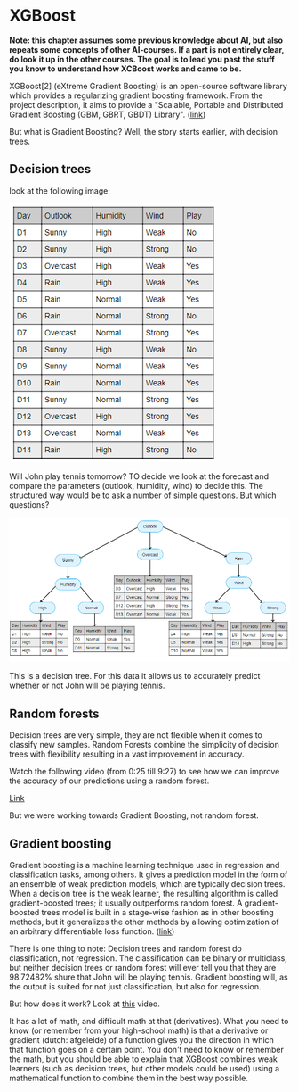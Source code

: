 # XGBoost

__Note: this chapter assumes some previous knowledge about AI, but also repeats some concepts of other AI-courses. If a part is not entirely clear, do look it up in the other courses. The goal is to lead you past the stuff you know to understand how XCBoost works and came to be.__

XGBoost[2] (eXtreme Gradient Boosting) is an open-source software library which provides a regularizing gradient boosting framework. From the project description, it aims to provide a "Scalable, Portable and Distributed Gradient Boosting (GBM, GBRT, GBDT) Library". ([link](https://en.wikipedia.org/wiki/XGBoost))

But what is Gradient Boosting? Well, the story starts earlier, with decision trees.

## Decision trees

look at the following image:

![](files/ten1.png)

Will John play tennis tomorrow? TO decide we look at the forecast and compare the parameters (outlook, humidity, wind) to decide this. The structured way would be to ask a number of simple questions. But which questions?

![](files/ten4.png)

This is a decision tree. For this data it allows us to accurately predict whether or not John will be playing tennis.

## Random forests

Decision trees are very simple, they are not flexible when it comes to classify new samples. Random Forests combine the simplicity of decision trees with flexibility resulting in a vast improvement in accuracy.

Watch the following video (from 0:25 till 9:27) to see how we can improve the accuracy of our predictions using a random forest.

[Link](https://www.youtube.com/embed/J4Wdy0Wc_xQ?start=24&end=567)

But we were working towards Gradient Boosting, not random forest.

## Gradient boosting

Gradient boosting is a machine learning technique used in regression and classification tasks, among others. It gives a prediction model in the form of an ensemble of weak prediction models, which are typically decision trees. When a decision tree is the weak learner, the resulting algorithm is called gradient-boosted trees; it usually outperforms random forest. A gradient-boosted trees model is built in a stage-wise fashion as in other boosting methods, but it generalizes the other methods by allowing optimization of an arbitrary differentiable loss function. ([link](https://en.wikipedia.org/wiki/Gradient_boosting))

There is one thing to note: Decision trees and random forest do classification, not regression. The classification can be binary or multiclass, but neither decision trees or random forest will ever tell you that they are 98.72482% shure that John will be playing tennis. Gradient boosting will, as the output is suited for not just classification, but also for regression.

But how does it work? Look at [this](https://www.youtube.com/watch?v=en2bmeB4QUo) video.

It has a lot of math, and difficult math at that (derivatives). What you need to know (or remember from your high-school math) is that a derivative or gradient (dutch: afgeleide) of a function gives you the direction in which that function goes on a certain point. You don't need to know or remember the math, but you should be able to explain that XGBoost combines weak learners (such as decision trees, but other models could be used) using a mathematical function to combine them in the best way possible.

